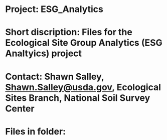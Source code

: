 # Project: ESG_Analytics
# Short discription: Files for the Ecological Site Group Analytics (ESG Analtyics) project
# Contact: Shawn Salley, Shawn.Salley@usda.gov, Ecological Sites Branch, National Soil Survey Center
#
# Files in folder:
#
